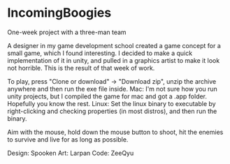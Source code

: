 # IncomingBoogies
One-week project with a three-man team

A designer in my game development school created a game concept for a small game, which I found interesting.
I decided to make a quick implementation of it in unity, and pulled in a graphics artist to make it look not horrible.
This is the result of that week of work.

To play, press "Clone or download" -> "Download zip", unzip the archive anywhere and then run the exe file inside.
Mac: I'm not sure how you run unity projects, but I compiled the game for mac and got a .app folder. Hopefully you know the rest.
Linux: Set the linux binary to executable by right-clicking and checking properties (in most distros), and then run the binary.

Aim with the mouse, hold down the mouse button to shoot, hit the enemies to survive and live for as long as possible.

Design: Spooken
Art: Larpan
Code: ZeeQyu
